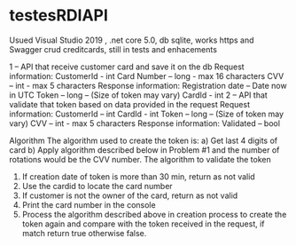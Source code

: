 # testesRDIAPI
Usued Visual Studio 2019 , .net core 5.0, db sqlite, works https and Swagger 
crud creditcards, still in tests and enhacements

1 – API that receive customer card and save it on the db
Request information:
CustomerId - int
Card Number – long - max 16 characters
CVV – int - max 5 characters
Response information:
Registration date – Date now in UTC
Token – long – (Size of token may vary)
CardId - int
2 – API that validate that token based on data provided in the request
Request information:
CustomerId – int
CardId - int
Token – long – (Size of token may vary)
CVV – int - max 5 characters
Response information:
Validated – bool


Algorithm
The algorithm used to create the token is:
a) Get last 4 digits of card
b) Apply algorithm described below in Problem #1 and the number of rotations would be the
CVV number.
The algorithm to validate the token
1. If creation date of token is more than 30 min, return as not valid
2. Use the cardid to locate the card number
3. If customer is not the owner of the card, return as not valid
4. Print the card number in the console
5. Process the algorithm described above in creation process to create the token again and
compare with the token received in the request, if match return true otherwise false.
